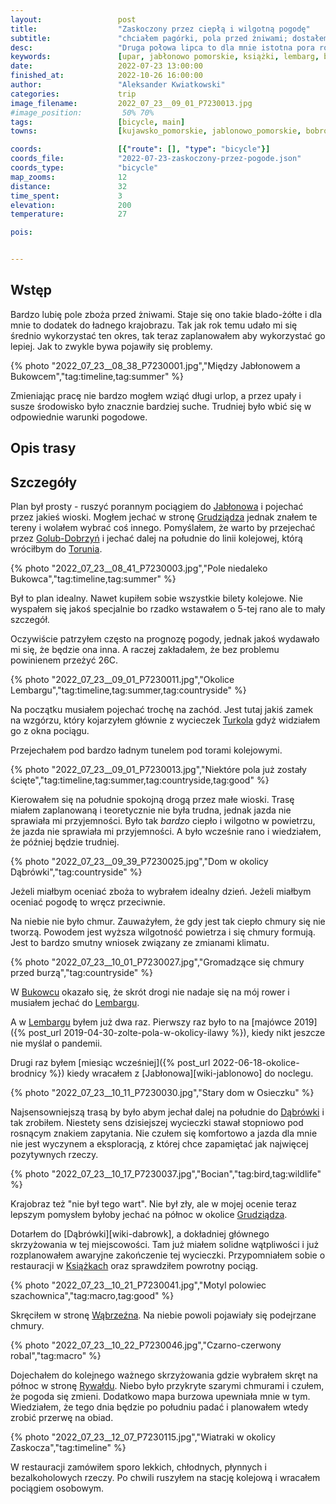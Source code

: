 ```yaml
---
layout:                 post
title:                  "Zaskoczony przez ciepłą i wilgotną pogodę"
subtitle:               "chciałem pagórki, pola przed żniwami; dostałem ciepło, wilgoć i deszcz"
desc:                   "Druga połowa lipca to dla mnie istotna pora roku. Pola robią się żółte przed żniwami i ja bardzo lubię ten moment. Chciałem przejechać się rowerem po nieznanym terenie szuając pagórków. Niestety źle odczytałem prognozę pogody i przeszacowałem swoje siły."
keywords:               [upar, jabłonowo pomorskie, książki, lembarg, brudzawy, dąbrówka, osieczek]
date:                   2022-07-23 13:00:00
finished_at:            2022-10-26 16:00:00
author:                 "Aleksander Kwiatkowski"
categories:             trip
image_filename:         2022_07_23__09_01_P7230013.jpg
#image_position:         50% 70%
tags:                   [bicycle, main]
towns:                  [kujawsko_pomorskie, jablonowo_pomorskie, bobrowo, ksiazki]

coords:                 [{"route": [], "type": "bicycle"}]
coords_file:            "2022-07-23-zaskoczony-przez-pogode.json"
coords_type:            "bicycle"
map_zooms:              12
distance:               32
time_spent:             3
elevation:              200
temperature:            27

pois:


---
```


[wiki-jablonowo-pomorskie]: https://pl.wikipedia.org/wiki/Jab%C5%82onowo_Pomorskie
[wiki-grudziadz]: https://pl.wikipedia.org/wiki/Grudzi%C4%85dz
[wiki-golub-dobrzyn]: https://pl.wikipedia.org/wiki/Golub-Dobrzy%C5%84
[wiki-torun]: https://pl.wikipedia.org/wiki/Toru%C5%84
[turkol]: http://www.turkol.pl/
[wiki-bukowiec]: https://pl.wikipedia.org/wiki/Bukowiec_(powiat_brodnicki)
[wiki-lembarg]: https://pl.wikipedia.org/wiki/Lembarg
[wiki-dabrowka]: https://pl.wikipedia.org/wiki/D%C4%85br%C3%B3wka_(powiat_brodnicki)
[wiki-ksiazki]: https://pl.wikipedia.org/wiki/Ksi%C4%85%C5%BCki
[wiki-wabrzezno]: https://pl.wikipedia.org/wiki/W%C4%85brze%C5%BAno
[wiki-rywald]: https://pl.wikipedia.org/wiki/Rywa%C5%82d_(wojew%C3%B3dztwo_kujawsko-pomorskie)

## Wstęp

Bardzo lubię pole zboża przed żniwami. Staje się ono takie blado-żółte i dla mnie
to dodatek do ładnego krajobrazu.
Tak jak rok temu udało mi się średnio wykorzystać ten okres, tak teraz zaplanowałem
aby wykorzystać go lepiej. Jak to zwykle bywa pojawiły się problemy.

{% photo "2022_07_23__08_38_P7230001.jpg","Między Jabłonowem a Bukowcem","tag:timeline,tag:summer" %}

Zmieniając pracę nie bardzo mogłem wziąć długi urlop, a przez upały i susze
środowisko było znacznie bardziej suche. Trudniej było wbić się w odpowiednie
warunki pogodowe.

## Opis trasy

<div class='strava-embed-placeholder' data-embed-type='activity' data-embed-id='7520475571'></div><script src='https://strava-embeds.com/embed.js'></script>

## Szczegóły

Plan był prosty - ruszyć porannym pociągiem do [Jabłonowa][wiki-jablonowo-pomorskie]
i pojechać przez jakieś wioski. Mogłem jechać w stronę [Grudziądza][wiki-grudziadz]
jednak znałem te tereny i wolałem wybrać coś innego. Pomyślałem, że warto by
przejechać przez [Golub-Dobrzyń][wiki-golub-dobrzyn] i jechać dalej na południe do
linii kolejowej, którą wróciłbym do [Torunia][wiki-torun].

{% photo "2022_07_23__08_41_P7230003.jpg","Pole niedaleko Bukowca","tag:timeline,tag:summer" %}

Był to plan idealny. Nawet kupiłem sobie wszystkie bilety kolejowe. Nie wyspałem się jakoś
specjalnie bo rzadko wstawałem o 5-tej rano ale to mały szczegół.

Oczywiście patrzyłem często na prognozę pogody, jednak jakoś wydawało mi się,
że będzie ona inna. A raczej zakładałem, że bez problemu powinienem przeżyć 26C.

{% photo "2022_07_23__09_01_P7230011.jpg","Okolice Lembargu","tag:timeline,tag:summer,tag:countryside" %}

Na początku musiałem pojechać trochę na zachód. Jest tutaj jakiś
zamek na wzgórzu, który kojarzyłem głównie z wycieczek [Turkola][turkol]
gdyż widziałem go z okna pociągu.

Przejechałem pod bardzo ładnym tunelem pod torami kolejowymi.

{% photo "2022_07_23__09_01_P7230013.jpg","Niektóre pola już zostały ścięte","tag:timeline,tag:summer,tag:countryside,tag:good" %}

Kierowałem się na południe spokojną drogą przez małe wioski. Trasę miałem zaplanowaną
i teoretycznie nie była trudna, jednak jazda nie sprawiała mi przyjemności.
Było tak *bardzo* ciepło i wilgotno w powietrzu, że jazda nie sprawiała
mi przyjemności. A było wcześnie rano i wiedziałem, że później będzie trudniej.

{% photo "2022_07_23__09_39_P7230025.jpg","Dom w okolicy Dąbrówki","tag:countryside" %}

Jeżeli miałbym oceniać zboża to wybrałem idealny dzień. Jeżeli miałbym
oceniać pogodę to wręcz przeciwnie.

Na niebie nie było chmur. Zauważyłem, że gdy jest tak ciepło chmury
się nie tworzą.
Powodem jest wyższa wilgotność powietrza i się chmury formują.
Jest to bardzo smutny wniosek związany ze zmianami klimatu.

{% photo "2022_07_23__10_01_P7230027.jpg","Gromadzące się chmury przed burzą","tag:countryside" %}

W [Bukowcu][wiki-bukowiec] okazało się, że skrót drogi nie nadaje się na mój
rower i musiałem jechać do [Lembargu][wiki-lembarg].

A w [Lembargu][wiki-lembarg] byłem już dwa raz. Pierwszy raz
było to na
[majówce 2019]({% post_url 2019-04-30-zolte-pola-w-okolicy-ilawy %}), kiedy nikt
jeszcze nie myślał o pandemii.

Drugi raz byłem [miesiąc wcześniej]({% post_url 2022-06-18-okolice-brodnicy %})
kiedy wracałem z [Jabłonowa][wiki-jablonowo] do noclegu.

{% photo "2022_07_23__10_11_P7230030.jpg","Stary dom w Osieczku" %}

Najsensowniejszą trasą by było abym jechał dalej na południe do [Dąbrówki][wiki-dabrowka]
i tak zrobiłem. Niestety sens dzisiejszej wycieczki stawał
stopniowo pod rosnącym znakiem zapytania. Nie czułem się komfortowo
a jazda dla mnie nie jest wyczynem a eksploracją, z której chce zapamiętać
jak najwięcej pozytywnych rzeczy.

{% photo "2022_07_23__10_17_P7230037.jpg","Bocian","tag:bird,tag:wildlife" %}

Krajobraz też "nie był tego wart". Nie był zły, ale w mojej ocenie teraz
lepszym pomysłem byłoby jechać na północ w okolice [Grudziądza][wiki-grudziadz].

Dotarłem do [Dąbrówki][wiki-dabrowk], a dokładniej głównego skrzyżowania w tej miejscowości.
Tam już miałem solidne wątpliwości i już rozplanowałem awaryjne
zakończenie tej wycieczki. Przypomniałem sobie o restauracji
w [Książkach][wiki-ksiazki] oraz sprawdziłem powrotny pociąg.

{% photo "2022_07_23__10_21_P7230041.jpg","Motyl polowiec szachownica","tag:macro,tag:good" %}

Skręciłem w stronę [Wąbrzeźna][wiki-wabrzezno]. Na niebie powoli pojawiały
się podejrzane chmury.

{% photo "2022_07_23__10_22_P7230046.jpg","Czarno-czerwony robal","tag:macro" %}

Dojechałem do kolejnego ważnego skrzyżowania gdzie wybrałem
skręt na północ w stronę [Rywałdu][wiki-rywald]. Niebo było przykryte szarymi
chmurami i czułem, że pogoda się zmieni. Dodatkowo mapa burzowa
upewniała mnie w tym. Wiedziałem, że tego dnia będzie po południu padać
i planowałem wtedy zrobić przerwę na obiad.

{% photo "2022_07_23__12_07_P7230115.jpg","Wiatraki w okolicy Zaskocza","tag:timeline" %}

W restauracji zamówiłem sporo lekkich, chłodnych, płynnych i bezalkoholowych rzeczy.
Po chwili ruszyłem na stację kolejową i wracałem pociągiem osobowym.
